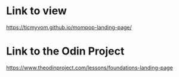 # Link to view
https://ticmyvom.github.io/mompop-landing-page/

# Link to the Odin Project 
https://www.theodinproject.com/lessons/foundations-landing-page
